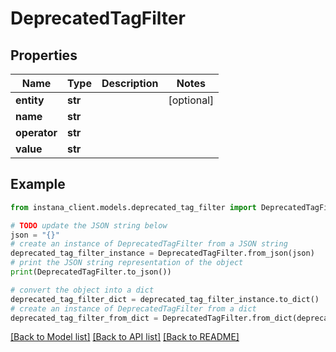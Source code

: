 # DeprecatedTagFilter


## Properties

Name | Type | Description | Notes
------------ | ------------- | ------------- | -------------
**entity** | **str** |  | [optional] 
**name** | **str** |  | 
**operator** | **str** |  | 
**value** | **str** |  | 

## Example

```python
from instana_client.models.deprecated_tag_filter import DeprecatedTagFilter

# TODO update the JSON string below
json = "{}"
# create an instance of DeprecatedTagFilter from a JSON string
deprecated_tag_filter_instance = DeprecatedTagFilter.from_json(json)
# print the JSON string representation of the object
print(DeprecatedTagFilter.to_json())

# convert the object into a dict
deprecated_tag_filter_dict = deprecated_tag_filter_instance.to_dict()
# create an instance of DeprecatedTagFilter from a dict
deprecated_tag_filter_from_dict = DeprecatedTagFilter.from_dict(deprecated_tag_filter_dict)
```
[[Back to Model list]](../README.md#documentation-for-models) [[Back to API list]](../README.md#documentation-for-api-endpoints) [[Back to README]](../README.md)


